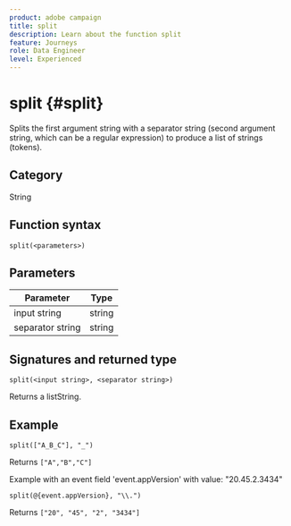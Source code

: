 ```yaml
---
product: adobe campaign
title: split
description: Learn about the function split
feature: Journeys
role: Data Engineer
level: Experienced
---
```

# split {#split}

Splits the first argument string with a separator string (second argument string, which can be a regular expression) to produce a list of strings (tokens).

## Category

String

## Function syntax

`split(<parameters>)`

## Parameters

|Parameter|Type|
|-----------|------------------|
|input string|string|
|separator string|string|

## Signatures and returned type

`split(<input string>, <separator string>)`

Returns a listString.

## Example

`split(["A_B_C"], "_")`

Returns `["A","B","C"]`

Example with an event field 'event.appVersion' with value: "20.45.2.3434"

`split(@{event.appVersion}, "\\.")`

Returns `["20", "45", "2", "3434"]`
